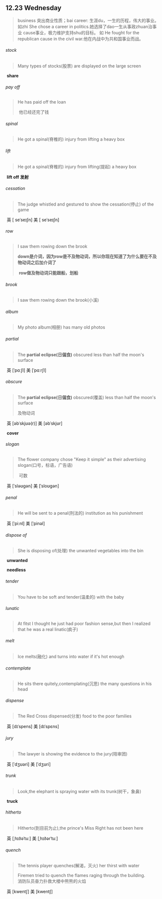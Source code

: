 ## 12.23	Wednesday

>business 突出商业性质；bai
>career: 生涯du，一生的历程，伟大的事业。如zhi
>She chose a career in politics.她选择了dao一生从事政zhuan治事业
>cause事业，极力维护支持shu的目标。 如
>He fought for the republican cause in the civil war.他在内战中为共和国事业而战。

###### stock

> Many types of stocks(股票) are displayed on the large screen

​	**share**

###### pay off

> He has paid off the loan
>
> ​	他已经还完了钱

###### spinal

> He got a spinal(脊椎的) injury from lifting a heavy box

###### lift

>He got a spinal(脊椎的) injury from lifting(提起) a heavy box

​	**lift off	发射**

###### cessation

> The judge whistled and gestured to show the cessation(停止) of the game

​	英 [ seˈseɪʃn]   美 [ seˈseɪʃn] 

###### row

>I saw them rowing down the brook
>
>​	**down是介词，因为row是不及物动词，所以你现在知道了为什么要在不及物动词之后加介词了**
>
>​	**row做及物动词只能跟船，划船**

###### brook

>I saw them rowing down the brook(小溪)

###### album

> My photo album(相册) has many old photos

###### partial

> The **partial eclipse(日偏食)** obscured less than half the moon's surface

​	英 [ˈpɑːʃl]   美 [ˈpɑːrʃl] 

###### obscure

>The **partial eclipse(日偏食)** obscured(覆盖) less than half the moon's surface
>
>及物动词

​	英 [əbˈskjʊə(r)]   美 [əbˈskjʊr] 

​	**cover**

###### slogan

> The flower company chose "Keep it simple" as their advertising slogan(口号，标语，广告语)
>
> ​	可数

​	英 [ˈsləʊɡən]   美 [ˈsloʊɡən] 

###### penal

> He will be sent to a penal(刑法的) institution as his punishment

​	英 [ˈpi:nl]   美 [ˈpinəl] 

###### dispose of

> She is disposing of(处理) the unwanted vegetables into the bin

​	**unwanted**

​	**needless**

###### tender

> You have to be soft and tender(温柔的) with the baby

###### lunatic

> At fitst I thought he just had poor fashion sense,but then I realized that he was a real linatic(疯子)

###### melt

> Ice melts(融化) and turns into water if it's hot enough

###### contemplate

> He sits there quitely,contemplating(沉思) the many questions in his head

###### dispense

> The Red Cross dispensed(分发) food to the poor families

​	英 [dɪˈspens]   美 [dɪˈspɛns] 

###### jury

> The lawyer is showing the evidence to the jury(陪审团)

​	英 [ˈdʒʊəri]   美 [ˈdʒʊri]  

###### trunk

> Look,the elephant is spraying water with its trunk(树干，象鼻)

​	**truck**

###### hitherto

> Hitherto(到目前为止),the prince's Miss Right has not been here

​	英 [ˌhɪðəˈtuː]   美 [ˌhɪðərˈtuː] 

###### quench

> The tennis player quenches(解渴，灭火) her thirst with water
>
>  Firemen tried to quench the flames raging through the building.  
> 	消防队员奋力扑救大楼中熊熊的火焰

​	英 [kwentʃ]   美 [kwentʃ] 

